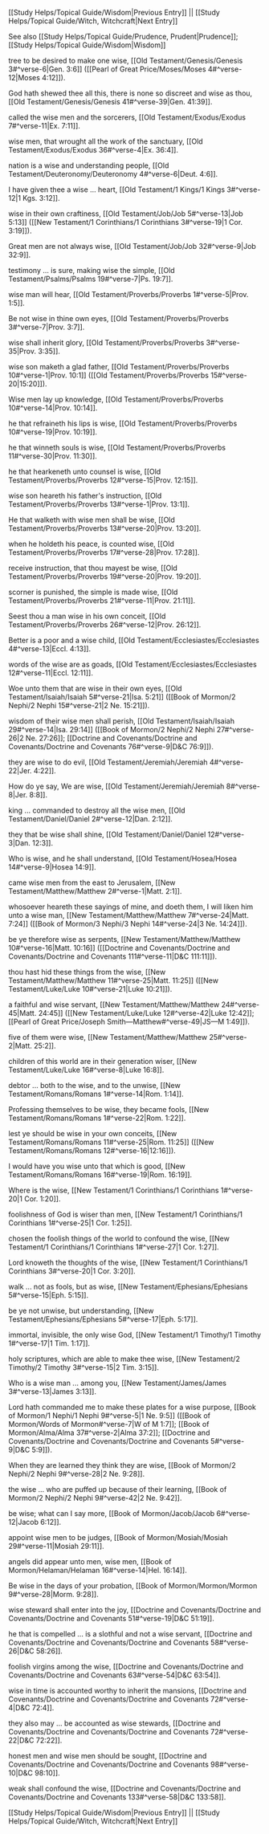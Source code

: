 [[Study Helps/Topical Guide/Wisdom|Previous Entry]]  ||  [[Study Helps/Topical Guide/Witch, Witchcraft|Next Entry]]

 See also [[Study Helps/Topical Guide/Prudence, Prudent|Prudence]]; [[Study Helps/Topical Guide/Wisdom|Wisdom]]

 tree to be desired to make one wise, [[Old Testament/Genesis/Genesis 3#^verse-6|Gen. 3:6]] ([[Pearl of Great Price/Moses/Moses 4#^verse-12|Moses 4:12]]).

 God hath shewed thee all this, there is none so discreet and wise as thou, [[Old Testament/Genesis/Genesis 41#^verse-39|Gen. 41:39]].

 called the wise men and the sorcerers, [[Old Testament/Exodus/Exodus 7#^verse-11|Ex. 7:11]].

 wise men, that wrought all the work of the sanctuary, [[Old Testament/Exodus/Exodus 36#^verse-4|Ex. 36:4]].

 nation is a wise and understanding people, [[Old Testament/Deuteronomy/Deuteronomy 4#^verse-6|Deut. 4:6]].

 I have given thee a wise ... heart, [[Old Testament/1 Kings/1 Kings 3#^verse-12|1 Kgs. 3:12]].

 wise in their own craftiness, [[Old Testament/Job/Job 5#^verse-13|Job 5:13]] ([[New Testament/1 Corinthians/1 Corinthians 3#^verse-19|1 Cor. 3:19]]).

 Great men are not always wise, [[Old Testament/Job/Job 32#^verse-9|Job 32:9]].

 testimony ... is sure, making wise the simple, [[Old Testament/Psalms/Psalms 19#^verse-7|Ps. 19:7]].

 wise man will hear, [[Old Testament/Proverbs/Proverbs 1#^verse-5|Prov. 1:5]].

 Be not wise in thine own eyes, [[Old Testament/Proverbs/Proverbs 3#^verse-7|Prov. 3:7]].

 wise shall inherit glory, [[Old Testament/Proverbs/Proverbs 3#^verse-35|Prov. 3:35]].

 wise son maketh a glad father, [[Old Testament/Proverbs/Proverbs 10#^verse-1|Prov. 10:1]] ([[Old Testament/Proverbs/Proverbs 15#^verse-20|15:20]]).

 Wise men lay up knowledge, [[Old Testament/Proverbs/Proverbs 10#^verse-14|Prov. 10:14]].

 he that refraineth his lips is wise, [[Old Testament/Proverbs/Proverbs 10#^verse-19|Prov. 10:19]].

 he that winneth souls is wise, [[Old Testament/Proverbs/Proverbs 11#^verse-30|Prov. 11:30]].

 he that hearkeneth unto counsel is wise, [[Old Testament/Proverbs/Proverbs 12#^verse-15|Prov. 12:15]].

 wise son heareth his father's instruction, [[Old Testament/Proverbs/Proverbs 13#^verse-1|Prov. 13:1]].

 He that walketh with wise men shall be wise, [[Old Testament/Proverbs/Proverbs 13#^verse-20|Prov. 13:20]].

 when he holdeth his peace, is counted wise, [[Old Testament/Proverbs/Proverbs 17#^verse-28|Prov. 17:28]].

 receive instruction, that thou mayest be wise, [[Old Testament/Proverbs/Proverbs 19#^verse-20|Prov. 19:20]].

 scorner is punished, the simple is made wise, [[Old Testament/Proverbs/Proverbs 21#^verse-11|Prov. 21:11]].

 Seest thou a man wise in his own conceit, [[Old Testament/Proverbs/Proverbs 26#^verse-12|Prov. 26:12]].

 Better is a poor and a wise child, [[Old Testament/Ecclesiastes/Ecclesiastes 4#^verse-13|Eccl. 4:13]].

 words of the wise are as goads, [[Old Testament/Ecclesiastes/Ecclesiastes 12#^verse-11|Eccl. 12:11]].

 Woe unto them that are wise in their own eyes, [[Old Testament/Isaiah/Isaiah 5#^verse-21|Isa. 5:21]] ([[Book of Mormon/2 Nephi/2 Nephi 15#^verse-21|2 Ne. 15:21]]).

 wisdom of their wise men shall perish, [[Old Testament/Isaiah/Isaiah 29#^verse-14|Isa. 29:14]] ([[Book of Mormon/2 Nephi/2 Nephi 27#^verse-26|2 Ne. 27:26]]; [[Doctrine and Covenants/Doctrine and Covenants/Doctrine and Covenants 76#^verse-9|D&C 76:9]]).

 they are wise to do evil, [[Old Testament/Jeremiah/Jeremiah 4#^verse-22|Jer. 4:22]].

 How do ye say, We are wise, [[Old Testament/Jeremiah/Jeremiah 8#^verse-8|Jer. 8:8]].

 king ... commanded to destroy all the wise men, [[Old Testament/Daniel/Daniel 2#^verse-12|Dan. 2:12]].

 they that be wise shall shine, [[Old Testament/Daniel/Daniel 12#^verse-3|Dan. 12:3]].

 Who is wise, and he shall understand, [[Old Testament/Hosea/Hosea 14#^verse-9|Hosea 14:9]].

 came wise men from the east to Jerusalem, [[New Testament/Matthew/Matthew 2#^verse-1|Matt. 2:1]].

 whosoever heareth these sayings of mine, and doeth them, I will liken him unto a wise man, [[New Testament/Matthew/Matthew 7#^verse-24|Matt. 7:24]] ([[Book of Mormon/3 Nephi/3 Nephi 14#^verse-24|3 Ne. 14:24]]).

 be ye therefore wise as serpents, [[New Testament/Matthew/Matthew 10#^verse-16|Matt. 10:16]] ([[Doctrine and Covenants/Doctrine and Covenants/Doctrine and Covenants 111#^verse-11|D&C 111:11]]).

 thou hast hid these things from the wise, [[New Testament/Matthew/Matthew 11#^verse-25|Matt. 11:25]] ([[New Testament/Luke/Luke 10#^verse-21|Luke 10:21]]).

 a faithful and wise servant, [[New Testament/Matthew/Matthew 24#^verse-45|Matt. 24:45]] ([[New Testament/Luke/Luke 12#^verse-42|Luke 12:42]]; [[Pearl of Great Price/Joseph Smith—Matthew#^verse-49|JS—M 1:49]]).

 five of them were wise, [[New Testament/Matthew/Matthew 25#^verse-2|Matt. 25:2]].

 children of this world are in their generation wiser, [[New Testament/Luke/Luke 16#^verse-8|Luke 16:8]].

 debtor ... both to the wise, and to the unwise, [[New Testament/Romans/Romans 1#^verse-14|Rom. 1:14]].

 Professing themselves to be wise, they became fools, [[New Testament/Romans/Romans 1#^verse-22|Rom. 1:22]].

 lest ye should be wise in your own conceits, [[New Testament/Romans/Romans 11#^verse-25|Rom. 11:25]] ([[New Testament/Romans/Romans 12#^verse-16|12:16]]).

 I would have you wise unto that which is good, [[New Testament/Romans/Romans 16#^verse-19|Rom. 16:19]].

 Where is the wise, [[New Testament/1 Corinthians/1 Corinthians 1#^verse-20|1 Cor. 1:20]].

 foolishness of God is wiser than men, [[New Testament/1 Corinthians/1 Corinthians 1#^verse-25|1 Cor. 1:25]].

 chosen the foolish things of the world to confound the wise, [[New Testament/1 Corinthians/1 Corinthians 1#^verse-27|1 Cor. 1:27]].

 Lord knoweth the thoughts of the wise, [[New Testament/1 Corinthians/1 Corinthians 3#^verse-20|1 Cor. 3:20]].

 walk ... not as fools, but as wise, [[New Testament/Ephesians/Ephesians 5#^verse-15|Eph. 5:15]].

 be ye not unwise, but understanding, [[New Testament/Ephesians/Ephesians 5#^verse-17|Eph. 5:17]].

 immortal, invisible, the only wise God, [[New Testament/1 Timothy/1 Timothy 1#^verse-17|1 Tim. 1:17]].

 holy scriptures, which are able to make thee wise, [[New Testament/2 Timothy/2 Timothy 3#^verse-15|2 Tim. 3:15]].

 Who is a wise man ... among you, [[New Testament/James/James 3#^verse-13|James 3:13]].

 Lord hath commanded me to make these plates for a wise purpose, [[Book of Mormon/1 Nephi/1 Nephi 9#^verse-5|1 Ne. 9:5]] ([[Book of Mormon/Words of Mormon#^verse-7|W of M 1:7]]; [[Book of Mormon/Alma/Alma 37#^verse-2|Alma 37:2]]; [[Doctrine and Covenants/Doctrine and Covenants/Doctrine and Covenants 5#^verse-9|D&C 5:9]]).

 When they are learned they think they are wise, [[Book of Mormon/2 Nephi/2 Nephi 9#^verse-28|2 Ne. 9:28]].

 the wise ... who are puffed up because of their learning, [[Book of Mormon/2 Nephi/2 Nephi 9#^verse-42|2 Ne. 9:42]].

 be wise; what can I say more, [[Book of Mormon/Jacob/Jacob 6#^verse-12|Jacob 6:12]].

 appoint wise men to be judges, [[Book of Mormon/Mosiah/Mosiah 29#^verse-11|Mosiah 29:11]].

 angels did appear unto men, wise men, [[Book of Mormon/Helaman/Helaman 16#^verse-14|Hel. 16:14]].

 Be wise in the days of your probation, [[Book of Mormon/Mormon/Mormon 9#^verse-28|Morm. 9:28]].

 wise steward shall enter into the joy, [[Doctrine and Covenants/Doctrine and Covenants/Doctrine and Covenants 51#^verse-19|D&C 51:19]].

 he that is compelled ... is a slothful and not a wise servant, [[Doctrine and Covenants/Doctrine and Covenants/Doctrine and Covenants 58#^verse-26|D&C 58:26]].

 foolish virgins among the wise, [[Doctrine and Covenants/Doctrine and Covenants/Doctrine and Covenants 63#^verse-54|D&C 63:54]].

 wise in time is accounted worthy to inherit the mansions, [[Doctrine and Covenants/Doctrine and Covenants/Doctrine and Covenants 72#^verse-4|D&C 72:4]].

 they also may ... be accounted as wise stewards, [[Doctrine and Covenants/Doctrine and Covenants/Doctrine and Covenants 72#^verse-22|D&C 72:22]].

 honest men and wise men should be sought, [[Doctrine and Covenants/Doctrine and Covenants/Doctrine and Covenants 98#^verse-10|D&C 98:10]].

 weak shall confound the wise, [[Doctrine and Covenants/Doctrine and Covenants/Doctrine and Covenants 133#^verse-58|D&C 133:58]].

[[Study Helps/Topical Guide/Wisdom|Previous Entry]]  ||  [[Study Helps/Topical Guide/Witch, Witchcraft|Next Entry]]